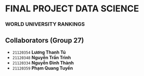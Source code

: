 # FINAL PROJECT DATA SCIENCE

### WORLD UNIVERSITY RANKINGS

## Collaborators (Group 27)
- `21120354` **Lương Thanh Tú**
- `21120348` **Nguyễn Trần Trình**
- `21120334` **Nguyễn Đình Thành**
- `21120359` **Phạm Quang Tuyền**
